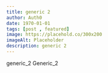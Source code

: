 ```yaml
---
title: generic 2
author: Auth0
date: 1970-01-01
tags: [post , featured]
image: https://placehold.co/300x200
imageAlt: Placeholder
description: generic 2
---
```


generic_2 Generic_2